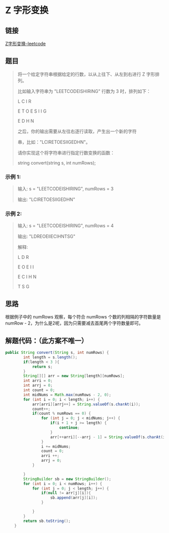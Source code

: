 # Z 字形变换

## 链接
[Z字形变换-leetcode](https://leetcode-cn.com/problems/zigzag-conversion/)

## 题目

> 将一个给定字符串根据给定的行数，以从上往下、从左到右进行 Z 字形排列。
>
> 比如输入字符串为 "LEETCODEISHIRING" 行数为 3 时，排列如下：
>
> L   C   I   R
>
> E T O E S I I G
>
> E   D   H   N
>
> 之后，你的输出需要从左往右逐行读取，产生出一个新的字符
>
> 串，比如："LCIRETOESIIGEDHN"。
>
> 请你实现这个将字符串进行指定行数变换的函数：
>
> string convert(string s, int numRows);

### 示例 1:
>
> 输入: s = "LEETCODEISHIRING", numRows = 3
>
> 输出: "LCIRETOESIIGEDHN"
>

### 示例 2:
>
> 输入: s = "LEETCODEISHIRING", numRows = 4
>
> 输出: "LDREOEIIECIHNTSG"
>
> 解释:
>
> L     D     R
>
> E   O E   I I
>
> E C   I H   N
>
> T     S     G

## 思路
根据例子中的 numRows 观察，每个符合 numRows 个数的列相隔的字符数量是 numRow - 2，为什么是2呢，因为只需要减去首尾两个字符数量即可。

## 解题代码：（此方案不唯一）
```java
public String convert(String s, int numRows) {
        int length = s.length();
        if(length < 3 ){
            return s;
        }
        String[][] arr = new String[length][numRows];
        int arri = 0;
        int arrj = 0;
        int count = 0;
        int midNums = Math.max(numRows - 2, 0);
        for (int i = 0; i < length; i++) {
            arr[arri][arrj++] = String.valueOf(s.charAt(i));
            count++;
            if(count % numRows == 0) {
                for (int j = 0; j < midNums; j++) {
                    if(i + 1 + j >= length) {
                        continue;
                    }
                    arr[++arri][--arrj - 1] = String.valueOf(s.charAt(i + 1+j));
                }
                i += midNums;
                count = 0;
                arri ++;
                arrj = 0;
            }

        }
        StringBuilder sb = new StringBuilder();
        for (int i = 0; i < numRows; i++) {
            for (int j = 0; j < length; j++) {
                if(null != arr[j][i]){
                    sb.append(arr[j][i]);
                }

            }
        }
        return sb.toString();
    }
```